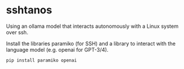 # sshtanos
Using an ollama model that interacts autonomously with a Linux system over ssh.&nbsp;

Install the libraries paramiko (for SSH) and a library to interact with the language model (e.g. openai for GPT-3/4).&nbsp;

```
pip install paramiko openai
``` 	 
